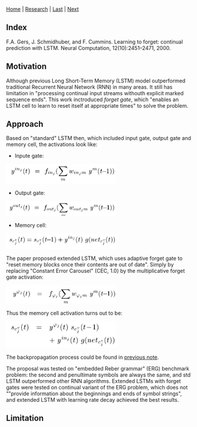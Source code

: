 [Home](https://clojia.github.io/) | [Research](https://clojia.github.io/research/) | [Last](https://clojia.github.io/research/2018-08-IR-Dist-Rep) | [Next](https://clojia.github.io/research/2018-09-IR-GANs)

## Index
F.A. Gers, J. Schmidhuber, and F. Cummins. Learning to forget: continual
prediction with LSTM. Neural Computation, 12(10):2451–2471,
2000.

## Motivation
Although previous Long Short-Term Memory (LSTM) model outperformed traditional Recurrent Neural Network (RNN) in many areas. It still has limitation in "processing continual input streams withouth explicit marked sequence ends". This work inctroduced *forget gate*, which "enables an LSTM cell to learn to reset itself at appropriate times" to solve the problem.

## Approach
Based on "standard" LSTM then, which included input gate, output gate and memory cell, the activations look like:
- Inpute gate:
<img src="images/in_gate.png" width="300"> 

- Output gate:
<img src="images/out_gate.png" width="300"> 

- Memory cell:
<img src="images/cell.png" width="300"> 

The paper proposed extended LSTM, which uses adaptive forget gate to "reset memory blocks once their contents are out of date". Simply by replacing "Constant Error Carousel" (CEC, 1.0) by the multiplicative forget gate activation:

<img src="images/forget_gate.png" width="300"> 

Thus the memory cell activation turns out to be:

<img src="images/cell_new.png" width="300"> 

The backpropagation process could be found in [previous note](https://clojia.github.io/research/2018-08-IR-RNN-BP).

The proposal was tested on "embedded Reber grammar" (ERG) benchmark problem: the second and penultimate symbols are always the same, and std LSTM outperformed other RNN algorithms. Extended LSTMs with forget gates were tested on continual variant of the ERG problem, which does not ""provide information about the beginnings and ends of symbol strings", and extended LSTM with learning rate decay achieved the best results.

## Limitation 
